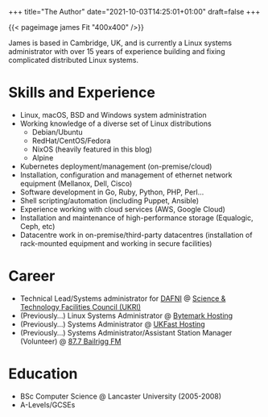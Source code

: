 +++
title="The Author"
date="2021-10-03T14:25:01+01:00"
draft=false
+++

{{< pageimage james Fit "400x400" />}}

James is based in Cambridge, UK, and is currently a Linux systems administrator
with over 15 years of experience building and fixing complicated distributed
Linux systems.

# Skills and Experience

- Linux, macOS, BSD and Windows system administration
- Working knowledge of a diverse set of Linux distributions
  - Debian/Ubuntu
  - RedHat/CentOS/Fedora
  - NixOS (heavily featured in this blog)
  - Alpine
- Kubernetes deployment/management (on-premise/cloud)
- Installation, configuration and management of ethernet network equipment (Mellanox, Dell,
  Cisco)
- Software development in Go, Ruby, Python, PHP, Perl…
- Shell scripting/automation (including Puppet, Ansible)
- Experience working with cloud services (AWS, Google Cloud)
- Installation and maintenance of high-performance storage (Equalogic, Ceph, etc)
- Datacentre work in on-premise/third-party datacentres (installation of
  rack-mounted equipment and working in secure facilities)

# Career

- Technical Lead/Systems administrator for [DAFNI](https://dafni.ac.uk) @ [Science & Technology Facilities Council (UKRI)](https://www.ukri.org)
- (Previously…) Linux Systems Administrator @ [Bytemark Hosting](https://bytemark.co.uk)
- (Previously…) Systems Administrator @ [UKFast Hosting](https://ukfast.co.uk)
- (Previously…) Systems Administrator/Assistant Station Manager
  (Volunteer) @ [87.7 Bailrigg FM](https://bailriggfm.co.uk)

# Education

- BSc Computer Science @ Lancaster University (2005-2008)
- A-Levels/GCSEs
